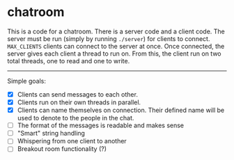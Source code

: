 # chatroom

This is a code for a chatroom. There is a server code and a client code. The server must be run (simply by running `./server`) for clients to connect. `MAX_CLIENTS` clients can connect to the server at once. Once connected, the server gives each client a thread to run on. From this, the client run on two total threads, one to read and one to write.

---

Simple goals:
- [x] Clients can send messages to each other.
- [x] Clients run on their own threads in parallel.
- [x] Clients can name themselves on connection. Their defined name will be used to denote to the people in the chat.
- [ ] The format of the messages is readable and makes sense
- [ ] "Smart" string handling
- [ ] Whispering from one client to another
- [ ] Breakout room functionality (?)
